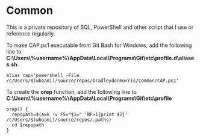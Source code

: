 # Common

This is a private repository of SQL, PowerShell and other script that I use or reference regularly.


To make CAP.ps1 executable from Git Bash for Windows, add the following line to **C:\Users\\%username%\AppData\Local\Programs\Git\etc\profile.d\aliases.sh**.

```
alias cap='powershell -File /c/Users/$(whoami)/source/repos/bradleydonmorris/Common/CAP.ps1'
```

To create the **orep** function, add the following line to **C:\Users\\%username%\AppData\Local\Programs\Git\etc\profile**

```
orep() {
  repopath=$(awk -v FS="$1=" 'NF>1{print $2}' /c/Users/$(whoami)/source/repos/.paths)
  cd $repopath
}
```

